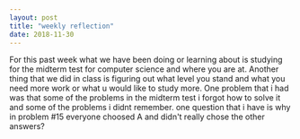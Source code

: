 ```yaml
---
layout: post
title: "weekly reflection"
date: 2018-11-30
---
```


For this past week what we have been doing or learning about is studying for the midterm test
for computer science and where you are at. Another thing that we did in class is figuring out 
what level you stand and what you need more work or what u would like to study more. One problem
that i had was that some of the problems in the midterm test i forgot how to solve it and some 
of the problems i didnt remember. one question that i have is why in problem #15 everyone choosed A 
and didn't really chose the other answers?
